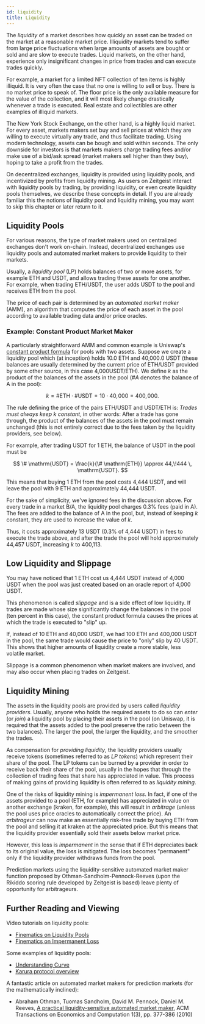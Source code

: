 ```yaml
---
id: liquidity
title: Liquidity
---
```


The _liquidity_ of a market describes how quickly an asset can be traded on the
market at a reasonable market price. Illiquidity markets tend to suffer from
large price fluctuations when large amounts of assets are bought or sold and are
slow to execute trades. Liquid markets, on the other hand, experience only
insignificant changes in price from trades and can execute trades quickly.

For example, a market for a limited NFT collection of ten items is highly
illiquid. It is very often the case that no one is willing to sell or buy. There
is no market price to speak of. The floor price is the only available measure
for the value of the collection, and it will most likely change drastically
whenever a trade is executed. Real estate and collectibles are other examples of
illiquid markets.

The New York Stock Exchange, on the other hand, is a highly liquid market. For
every asset, markets makers set buy and sell prices at which they are willing to
execute virtually any trade, and thus facilitate trading. Using modern
technology, assets can be bough and sold within seconds. The only downside for
investors is that markets makers charge trading fees and/or make use of a
bid/ask spread (market makers sell higher than they buy), hoping to take a
profit from the trades.

On decentralized exchanges, liquidity is provided using liquidity pools, and
incentivized by profits from liquidity mining. As users on Zeitgeist interact
with liquidity pools by trading, by providing liquidity, or even create
liquidity pools themselves, we describe these concepts in detail. If you are
already familiar this the notions of liquidity pool and liquidity mining, you
may want to skip this chapter or later return to it.

## Liquidity Pools

For various reasons, the type of market makers used on centralized exchanges
don't work on-chain. Instead, decentralized exchanges use liquidity pools and
automated market makers to provide liquidity to their markets.

Usually, a _liquidity pool_ (LP) holds balances of two or more assets, for
example ETH and USDT, and allows trading these assets for one another. For
example, when trading ETH/USDT, the user adds USDT to the pool and receives ETH
from the pool.

The price of each pair is determined by an _automated market maker_ (AMM), an
algorithm that computes the price of each asset in the pool according to
available trading data and/or price oracles.

### Example: Constant Product Market Maker

A particularly straightforward AMM and common example is Uniswap's
[constant product formula](https://docs.uniswap.org/protocol/V2/concepts/protocol-overview/how-uniswap-works)
for pools with two assets. Suppose we create a liquidity pool which (at
inception) holds 10.0 ETH and 40,000.0 USDT (these balances are usually
determined by the current price of ETH/USDT provided by some other source, in
this case 4,000USDT/ETH). We define $k$ as the product of the balances of the
assets in the pool ($\#A$ denotes the balance of A in the pool):

$$
k = \#\mathrm{ETH} \cdot \#\mathrm{USDT} = 10 \cdot 40,\!000 = 400,\!000.
$$

The rule defining the price of the pairs ETH/USDT and USDT/ETH is: _Trades must
always keep $k$ constant_, in other words: After a trade has gone through, the
product of the balances of the assets in the pool must remain unchanged (this is
not entirely correct due to the fees taken by the liquidity providers, see
below).

For example, after trading USDT for 1 ETH, the balance of USDT in the pool must
be

$$
\# \mathrm{USDT} = \frac{k}{\# \mathrm{ETH}} \approx 44,\!444 \, \mathrm{USDT}.
$$

This means that buying 1 ETH from the pool costs 4,444 USDT, and will leave the
pool with 9 ETH and approximately 44,444 USDT.

For the sake of simplicity, we've ignored fees in the discussion above. For
every trade in a market B/A, the liquidity pool charges 0.3% fees (paid in A).
The fees are added to the balance of A in the pool, but, instead of keeping $k$
constant, they are used to increase the value of $k$.

Thus, it costs approximately 13 USDT (0.3% of 4,444 USDT) in fees to execute the
trade above, and after the trade the pool will hold approximately 44,457 USDT,
increasing $k$ to 400,113.

## Low Liquidity and Slippage

You may have noticed that 1 ETH cost us 4,444 USDT instead of 4,000 USDT when
the pool was just created based on an oracle report of 4,000 USDT.

This phenomenon is called _slippage_ and is a side effect of low liquidity. If
trades are made whose size significantly change the balances in the pool (ten
percent in this case), the constant product formula causes the prices at which
the trade is executed to "slip" up.

If, instead of 10 ETH and 40,000 USDT, we had 100 ETH and 400,000 USDT in the
pool, the same trade would cause the price to "only" slip by 40 USDT. This shows
that higher amounts of liquidity create a more stable, less volatile market.

Slippage is a common phenomenon when market makers are involved, and may also
occur when placing trades on Zeitgeist.

## Liquidity Mining

The assets in the liquidity pools are provided by users called _liquidity
providers_. Usually, anyone who holds the required assets to do so can _enter_
(or _join_) a liquidity pool by placing their assets in the pool (on Uniswap, it
is required that the assets added to the pool preserve the ratio between the two
balances). The larger the pool, the larger the liquidity, and the smoother the
trades.

As compensation for _providing liquidity_, the liquidity providers usually
receive tokens (sometimes referred to as _LP tokens_) which represent their
share of the pool. The LP tokens can be burned by a provider in order to receive
back their share of the pool, usually in the hopes that through the collection
of trading fees that share has appreciated in value. This process of making
gains of providing liquidity is often referred to as _liquidity mining_.

One of the risks of liquidity mining is _impermanent loss_. In fact, if one of
the assets provided to a pool (ETH, for example) has appreciated in value on
another exchange (kraken, for example), this will result in _arbitrage_ (unless
the pool uses price oracles to automatically correct the price). An
_arbitrageur_ can now make an essentially risk-free trade by buying ETH from the
pool and selling it at kraken at the appreciated price. But this means that the
liquidity provider essentially sold their assets below market price.

However, this loss is _impermanent_ in the sense that if ETH depreciates back to
its original value, the loss is mitigated. The loss becomes "permanent" only if
the liquidity provider withdraws funds from the pool.

Prediction markets using the liquidity-sensitive automated market maker function
proposed by Othman-Sandholm-Pennock-Reeves (upon the Rikiddo scoring rule
developed by Zeitgeist is based) leave plenty of opportunity for arbitrageurs.

## Further Reading and Viewing

Video tutorials on liquidity pools:

-   [Finematics on Liquidity Pools](https://www.youtube.com/watch?v=cizLhxSKrAc)
-   [Finematics on Impermanent Loss](https://www.youtube.com/watch?v=8XJ1MSTEuU0)

Some examples of liquidity pools:

-   [Understanding Curve](https://resources.curve.fi/base-features/understanding-curve)
-   [Karura protocol overview](https://wiki.acala.network/karura/defi-hub/swap/protocol-overview)

A fantastic article on automated market makers for prediction markets (for the
mathematically inclined):

-   Abraham Othman, Tuomas Sandholm, David M. Pennock, Daniel M. Reeves,
    [A practical liquidity-sensitive automated market maker](https://www.researchgate.net/publication/221445031_A_practical_liquidity-sensitive_automated_market_maker),
    ACM Transactions on Economics and Computation 1(3), pp. 377-386 (2010)
